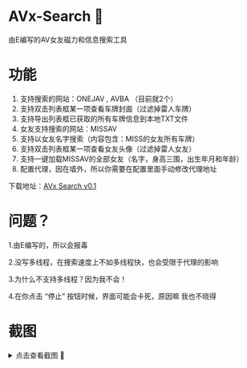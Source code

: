 # AVx-Search 🔞
由E编写的AV女友磁力和信息搜索工具

# 功能
1. 支持搜索的网站：ONEJAV , AVBA （目前就2个）
2. 支持双击列表框某一项查看车牌封面（过滤掉雷人车牌）
3. 支持导出列表框已获取的所有车牌信息到本地TXT文件
4. 女友支持搜索的网站：MISSAV
5. 支持以女友名字搜索（内容包含：MISS的女友所有车牌）
6. 支持双击列表框某一项查看女友头像（过滤掉雷人女友）
7. 支持一键加载MISSAV的全部女友（名字，身高三围，出生年月和年龄）
8. 配置代理，因在墙外，所以你需要在配置里面手动修改代理地址

下载地址：[AVx Search v0.1](https://github.com/b1fly/AVx-Search/releases/tag/v0.1 "AVx Search v0.1")

# 问题？
1.由E编写的，所以会报毒

2.没写多线程，在搜索速度上不如多线程快，也会受限于代理的影响

3.为什么不支持多线程？因为我不会！

4.在你点击 “停止” 按钮时候，界面可能会卡死，原因嘛 我也不晓得

# 截图
<details>
<summary>点击查看截图 🔞</summary>
  
![1](https://user-images.githubusercontent.com/108970034/233124091-faf7386e-0d9b-4238-8659-b424ec9725bc.jpg)
  
![2](https://user-images.githubusercontent.com/108970034/233124130-5a33d6e7-9b7b-4e9f-b1cc-96d8c461d85e.jpg)


</details>
